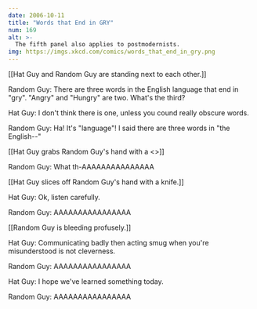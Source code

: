 ```yaml
---
date: 2006-10-11
title: "Words that End in GRY"
num: 169
alt: >-
  The fifth panel also applies to postmodernists.
img: https://imgs.xkcd.com/comics/words_that_end_in_gry.png
---
```

[[Hat Guy and Random Guy are standing next to each other.]]

Random Guy: There are three words in the English language that end in "gry". "Angry" and "Hungry" are two. What's the third?

Hat Guy: I don't think there is one, unless you cound really obscure words.

Random Guy: Ha! It's "language"! I said there are three words in "the English--" 

[[Hat Guy grabs Random Guy's hand with a <<GRAB>>]]

Random Guy: What th-AAAAAAAAAAAAAAA

[[Hat Guy slices off Random Guy's hand with a knife.]]

Hat Guy: Ok, listen carefully.

Random Guy: AAAAAAAAAAAAAAAA

[[Random Guy is bleeding profusely.]]

Hat Guy: Communicating badly then acting smug when you're misunderstood is not cleverness.

Random Guy: AAAAAAAAAAAAAAAA

Hat Guy: I hope we've learned something today.

Random Guy: AAAAAAAAAAAAAAAA

